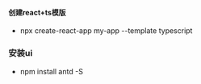 #### 创建react+ts模版
+ npx create-react-app my-app --template typescript

### 安装ui
+ npm install antd -S 